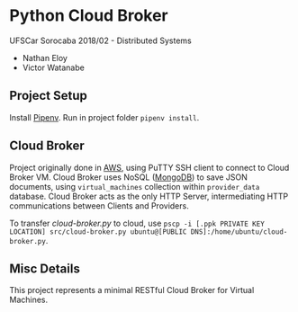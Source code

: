 # Python Cloud Broker
UFSCar Sorocaba 2018/02 - Distributed Systems

- Nathan Eloy
- Victor Watanabe

## Project Setup
Install [Pipenv](https://github.com/pypa/pipenv). Run in project folder `pipenv install`.

## Cloud Broker
Project originally done in [AWS](https://aws.amazon.com/), using PuTTY SSH client to connect to Cloud Broker VM. Cloud Broker uses NoSQL ([MongoDB](https://mongodb.com/)) to save JSON documents, using `virtual_machines` collection within `provider_data` database. Cloud Broker acts as the only HTTP Server, intermediating HTTP communications between Clients and Providers.

To transfer _cloud-broker.py_ to cloud, use `pscp -i [.ppk PRIVATE KEY LOCATION] src/cloud-broker.py ubuntu@[PUBLIC DNS]:/home/ubuntu/cloud-broker.py`.

## Misc Details
This project represents a minimal RESTful Cloud Broker for Virtual Machines.
